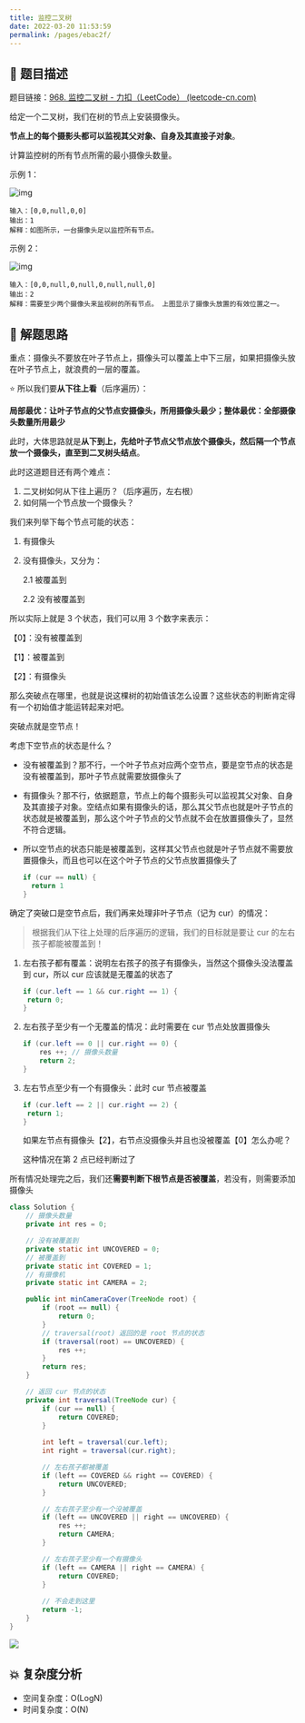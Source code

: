 ```yaml
---
title: 监控二叉树
date: 2022-03-20 11:53:59
permalink: /pages/ebac2f/
---
```


## 📃 题目描述

题目链接：[968. 监控二叉树 - 力扣（LeetCode） (leetcode-cn.com)](https://leetcode-cn.com/problems/binary-tree-cameras/)

给定一个二叉树，我们在树的节点上安装摄像头。

**节点上的每个摄影头都可以监视其父对象、自身及其直接子对象**。

计算监控树的所有节点所需的最小摄像头数量。

示例 1：

![img](https://assets.leetcode-cn.com/aliyun-lc-upload/uploads/2018/12/29/bst_cameras_01.png)

```
输入：[0,0,null,0,0]
输出：1
解释：如图所示，一台摄像头足以监控所有节点。
```

示例 2：

![img](https://assets.leetcode-cn.com/aliyun-lc-upload/uploads/2018/12/29/bst_cameras_02.png)

```
输入：[0,0,null,0,null,0,null,null,0]
输出：2
解释：需要至少两个摄像头来监视树的所有节点。 上图显示了摄像头放置的有效位置之一。
```

## 🔔 解题思路

重点：摄像头不要放在叶子节点上，摄像头可以覆盖上中下三层，如果把摄像头放在叶子节点上，就浪费的一层的覆盖。

⭐ 所以我们要**从下往上看**（后序遍历）：

**局部最优：让叶子节点的父节点安摄像头，所用摄像头最少；整体最优：全部摄像头数量所用最少**

此时，大体思路就是**从下到上，先给叶子节点父节点放个摄像头，然后隔一个节点放一个摄像头，直至到二叉树头结点**。

此时这道题目还有两个难点：

1. 二叉树如何从下往上遍历？（后序遍历，左右根）
2. 如何隔一个节点放一个摄像头？

我们来列举下每个节点可能的状态：

1. 有摄像头

2. 没有摄像头，又分为：

   2.1 被覆盖到

   2.2 没有被覆盖到

所以实际上就是 3 个状态，我们可以用 3 个数字来表示：

【0】：没有被覆盖到

【1】：被覆盖到

【2】：有摄像头

那么突破点在哪里，也就是说这棵树的初始值该怎么设置？这些状态的判断肯定得有一个初始值才能运转起来对吧。

突破点就是空节点！

考虑下空节点的状态是什么？

- 没有被覆盖到？那不行，一个叶子节点对应两个空节点，要是空节点的状态是没有被覆盖到，那叶子节点就需要放摄像头了

- 有摄像头？那不行，依据题意，节点上的每个摄影头可以监视其父对象、自身及其直接子对象。空结点如果有摄像头的话，那么其父节点也就是叶子节点的状态就是被覆盖到，那么这个叶子节点的父节点就不会在放置摄像头了，显然不符合逻辑。

- 所以空节点的状态只能是被覆盖到，这样其父节点也就是叶子节点就不需要放置摄像头，而且也可以在这个叶子节点的父节点放置摄像头了

  ```java
  if (cur == null) {
  	return 1
  }
  ```

  

确定了突破口是空节点后，我们再来处理非叶子节点（记为 cur）的情况：

> 根据我们从下往上处理的后序遍历的逻辑，我们的目标就是要让 cur 的左右孩子都能被覆盖到！

1. 左右孩子都有覆盖：说明左右孩子的孩子有摄像头，当然这个摄像头没法覆盖到 cur，所以 cur 应该就是无覆盖的状态了

   ```java
   if (cur.left == 1 && cur.right == 1) {
   	return 0;
   }
   ```

2. 左右孩子至少有一个无覆盖的情况：此时需要在 cur 节点处放置摄像头

   ```java
   if (cur.left == 0 || cur.right == 0) {
       res ++; // 摄像头数量
       return 2;
   }
   ```

3. 左右节点至少有一个有摄像头：此时 cur 节点被覆盖

   ```java
   if (cur.left == 2 || cur.right == 2) {
   	return 1;
   }
   ```

   如果左节点有摄像头【2】，右节点没摄像头并且也没被覆盖【0】怎么办呢？

   这种情况在第 2 点已经判断过了

所有情况处理完之后，我们还**需要判断下根节点是否被覆盖**，若没有，则需要添加摄像头


```java
class Solution {
    // 摄像头数量
    private int res = 0;

    // 没有被覆盖到
    private static int UNCOVERED = 0;
    // 被覆盖到
    private static int COVERED = 1;
    // 有摄像机
    private static int CAMERA = 2;

    public int minCameraCover(TreeNode root) {
        if (root == null) {
            return 0;
        }
        // traversal(root) 返回的是 root 节点的状态
        if (traversal(root) == UNCOVERED) {
            res ++;
        }
        return res;
    }

    // 返回 cur 节点的状态
    private int traversal(TreeNode cur) {
        if (cur == null) {
            return COVERED;
        }
        
        int left = traversal(cur.left);
        int right = traversal(cur.right);

        // 左右孩子都被覆盖
        if (left == COVERED && right == COVERED) {
            return UNCOVERED;
        }

        // 左右孩子至少有一个没被覆盖
        if (left == UNCOVERED || right == UNCOVERED) {
            res ++;
            return CAMERA;
        }

        // 左右孩子至少有一个有摄像头
        if (left == CAMERA || right == CAMERA) {
            return COVERED;
        }
        
        // 不会走到这里
        return -1;
    }
}
```

![](https://cs-wiki.oss-cn-shanghai.aliyuncs.com/img/20220120114326.png)

## 💥 复杂度分析

- 空间复杂度：O(LogN)
- 时间复杂度：O(N)

